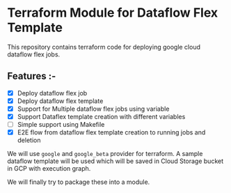 # Terraform Module for Dataflow Flex Template

This repository contains terraform code for deploying google cloud dataflow flex jobs.

## Features :- 

- [x] Deploy dataflow flex job
- [x] Deploy dataflow flex template
- [x] Support for Multiple dataflow flex jobs using variable
- [x] Support Dataflex template creation with different variables
- [ ] Simple support using Makefile
- [x] E2E flow from dataflow flex template creation to running jobs and deletion

We will use `google` and `google_beta` provider for terraform. A sample dataflow template will be used which will be saved in Cloud Storage bucket in GCP with execution graph. 

We will finally try to package these into a module.

